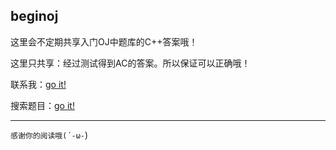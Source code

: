 ## beginoj

这里会不定期共享入门OJ中题库的C++答案哦！

这里只共享：经过测试得到AC的答案。所以保证可以正确哦！

联系我：[go it!]()

搜索题目：[go it!](https://github.com/2980077544/beginoj/find/master)
* * *
`感谢你的阅读哦(´-ω-`)
